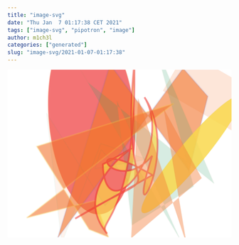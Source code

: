 ```yaml
---
title: "image-svg"
date: "Thu Jan  7 01:17:38 CET 2021"
tags: ["image-svg", "pipotron", "image"]
author: m1ch3l
categories: ["generated"]
slug: "image-svg/2021-01-07-01:17:38"
---
```


![](image.svg)
